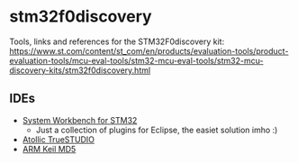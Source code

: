 # stm32f0discovery
Tools, links and references for the STM32F0discovery kit: https://www.st.com/content/st_com/en/products/evaluation-tools/product-evaluation-tools/mcu-eval-tools/stm32-mcu-eval-tools/stm32-mcu-discovery-kits/stm32f0discovery.html

## IDEs
- [System Workbench for STM32](https://www.st.com/en/development-tools/sw4stm32.html)
  - Just a collection of plugins for Eclipse, the easiet solution imho :)
- [Atollic TrueSTUDIO](https://atollic.com/truestudio/)
- [ARM Keil MD5](http://www2.keil.com/mdk5/)
